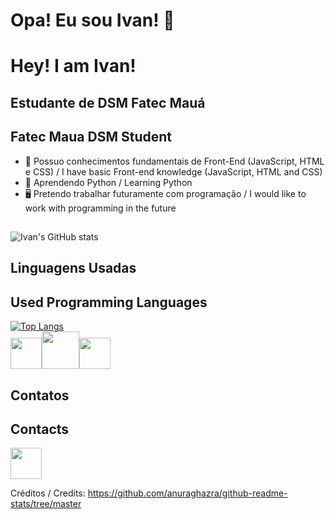 # Opa! Eu sou Ivan! 👋
# Hey! I am Ivan!

## Estudante de DSM Fatec Mauá
## Fatec Maua DSM Student

- 🧠 Possuo conhecimentos fundamentais de Front-End (JavaScript, HTML e CSS) / I have basic Front-end knowledge (JavaScript, HTML and CSS)
- 🌱 Aprendendo Python / Learning Python
- 🖥️ Pretendo trabalhar futuramente com programação / I would like to work with programming in the future

##
![Ivan's GitHub stats](https://github-readme-stats.vercel.app/api?username=Iv4n-Jr&show_icons=true&theme=tokyonight) 

## Linguagens Usadas
## Used Programming Languages

[![Top Langs](https://github-readme-stats.vercel.app/api/top-langs/?username=Iv4n-Jr&layout=compact)](https://github.com/Iv4n-Jr/github-readme-stats)<br>
<img src="https://cdn.jsdelivr.net/gh/devicons/devicon@latest/icons/html5/html5-original.svg" height="50" width="50" /><img src="https://cdn.jsdelivr.net/gh/devicons/devicon@latest/icons/css3/css3-original-wordmark.svg" height="60" width="60"/><img src="https://cdn.jsdelivr.net/gh/devicons/devicon@latest/icons/javascript/javascript-original.svg" height="50" width="50"/>
<br>


## Contatos
## Contacts
<a href="https://www.linkedin.com/in/ivan-junior-53b26833b/?trk=opento_sprofile_topcard" target="_blank"><img src="https://cdn.jsdelivr.net/gh/devicons/devicon@latest/icons/linkedin/linkedin-original.svg" height="50" width="50" target="_blank"/></a>





Créditos / Credits: https://github.com/anuraghazra/github-readme-stats/tree/master
